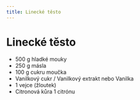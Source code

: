 ```yaml
---
title: Linecké těsto
---
```


# Linecké těsto

* 500 g hladké mouky
* 250 g másla
* 100 g cukru moučka
* Vanilkový cukr / Vanilkový extrakt nebo Vanilka
* 1 vejce (žloutek)
* Citronová kůra 1 citrónu
